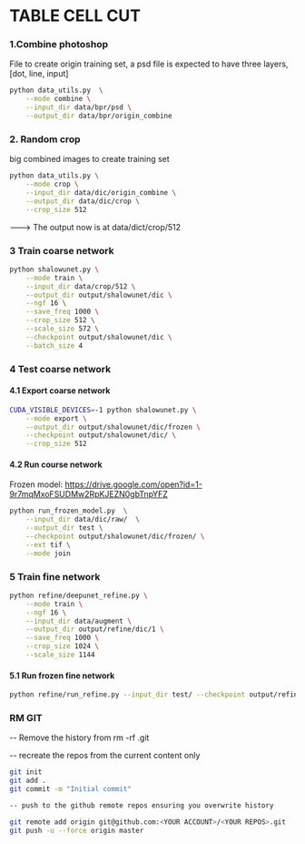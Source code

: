 # TABLE CELL CUT
### 1.Combine photoshop 
File to create origin training set, a psd file is expected to have three layers, [dot, line, input]
```sh
python data_utils.py  \
    --mode combine \
    --input_dir data/bpr/psd \
    --output_dir data/bpr/origin_combine
```
### 2. Random crop 
big combined images to create training set

```sh
python data_utils.py \
    --mode crop \
    --input_dir data/dic/origin_combine \
    --output_dir data/dic/crop \
    --crop_size 512
```
---> The output now is at data/dict/crop/512    

### 3 Train coarse network

```sh 
python shalowunet.py \
    --mode train \
    --input_dir data/crop/512 \
    --output_dir output/shalowunet/dic \
    --ngf 16 \
    --save_freq 1000 \
    --crop_size 512 \
    --scale_size 572 \
    --checkpoint output/shalowunet/dic \
    --batch_size 4
```
### 4 Test coarse network
#### 4.1 Export coarse network
```sh 
CUDA_VISIBLE_DEVICES=-1 python shalowunet.py \
    --mode export \
    --output_dir output/shalowunet/dic/frozen \
    --checkpoint output/shalowunet/dic/ \
    --crop_size 512
```
#### 4.2 Run course network
Frozen model:
https://drive.google.com/open?id=1-9r7mqMxoFSUDMw2RpKJEZN0gbTnpYFZ

```sh
python run_frozen_model.py  \
    --input_dir data/dic/raw/  \
    --output_dir test \
    --checkpoint output/shalowunet/dic/frozen/ \
    --ext tif \
    --mode join
```


### 5 Train fine network
```sh
python refine/deepunet_refine.py \
    --mode train \
    --ngf 16 \
    --input_dir data/augment \
    --output_dir output/refine/dic/1 \
    --save_freq 1000 \
    --crop_size 1024 \
    --scale_size 1144
```


#### 5.1 Run frozen fine network
```sh
python refine/run_refine.py --input_dir test/ --checkpoint output/refine/dic/1/
```

### RM GIT
-- Remove the history from 
    rm -rf .git

-- recreate the repos from the current content only
```sh
git init
git add .
git commit -m "Initial commit"

-- push to the github remote repos ensuring you overwrite history

git remote add origin git@github.com:<YOUR ACCOUNT>/<YOUR REPOS>.git
git push -u --force origin master
```